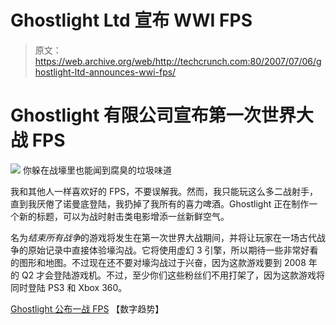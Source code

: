 # Ghostlight Ltd 宣布 WWI FPS

> 原文：<https://web.archive.org/web/http://techcrunch.com:80/2007/07/06/ghostlight-ltd-announces-wwi-fps/>

# Ghostlight 有限公司宣布第一次世界大战 FPS

![](img/8dbeb032bbcda2f668c964d85b07fc96.png)
你躲在战壕里也能闻到腐臭的垃圾味道

我和其他人一样喜欢好的 FPS，不要误解我。然而，我只能玩这么多二战射手，直到我厌倦了诺曼底登陆，我扔掉了我所有的喜力啤酒。Ghostlight 正在制作一个新的标题，可以为战时射击类电影增添一丝新鲜空气。

名为*结束所有战争*的游戏将发生在第一次世界大战期间，并将让玩家在一场古代战争的原始记录中直接体验壕沟战。它将使用虚幻 3 引擎，所以期待一些非常好看的图形和地图。不过现在还不要对壕沟战过于兴奋，因为这款游戏要到 2008 年的 Q2 才会登陆游戏机。不过，至少你们这些粉丝们不用打架了，因为这款游戏将同时登陆 PS3 和 Xbox 360。

[Ghostlight 公布一战 FPS](https://web.archive.org/web/20210116001530/http://news.digitaltrends.com/news/story/13492/ghostlight_announces_world_war_i_fps) 【数字趋势】